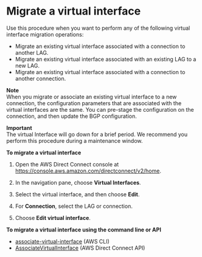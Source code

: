 # Migrate a virtual interface<a name="migratevirtualinterface"></a>

Use this procedure when you want to perform any of the following virtual interface migration operations:
+  Migrate an existing virtual interface associated with a connection to another LAG\.
+  Migrate an existing virtual interface associated with an existing LAG to a new LAG\.
+ Migrate an existing virtual interface associated with a connection to another connection\.

**Note**  
When you migrate or associate an existing virtual interface to a new connection, the configuration parameters that are associated with the virtual interfaces are the same\. You can pre\-stage the configuration on the connection, and then update the BGP configuration\.

**Important**  
The virtual Interface will go down for a brief period\. We recommend you perform this procedure during a maintenance window\.

**To migrate a virtual interface**

1. Open the AWS Direct Connect console at [https://console\.aws\.amazon\.com/directconnect/v2/home](https://console.aws.amazon.com/directconnect/v2/home)\.

1. In the navigation pane, choose **Virtual Interfaces**\.

1. Select the virtual interface, and then choose **Edit**\.

1. For **Connection**, select the LAG or connection\.

1. Choose **Edit virtual interface**\.

**To migrate a virtual interface using the command line or API**
+ [associate\-virtual\-interface](https://docs.aws.amazon.com/cli/latest/reference/directconnect/associate-virtual-interface.html) \(AWS CLI\)
+ [AssociateVirtualInterface](https://docs.aws.amazon.com/directconnect/latest/APIReference/API_AssociateVirtualInterface.html) \(AWS Direct Connect API\)